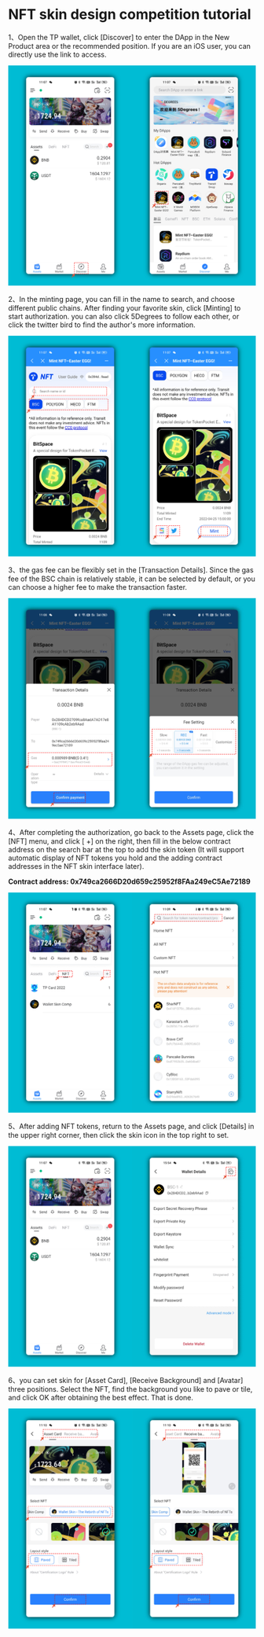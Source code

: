 # NFT skin design competition tutorial

1、Open the TP wallet, click \[Discover] to enter the DApp in the New Product area or the recommended position. If you are an iOS user, you can directly use the link to access.

![](<../../.gitbook/assets/11 (3) (1).png>)

2、In the minting page, you can fill in the name to search, and choose different public chains. After finding your favorite skin, click \[Minting] to start authorization. you can also click 5Degrees to follow each other, or click the twitter bird to find the author's more information.

![](<../../.gitbook/assets/22 (1).png>)

3、the gas fee can be flexibly set in the \[Transaction Details]. Since the gas fee of the BSC chain is relatively stable, it can be selected by default, or you can choose a higher fee to make the transaction faster.

![](<../../.gitbook/assets/33 (1).png>)

4、After completing the authorization, go back to the Assets page, click the \[NFT] menu, and click \[ +] on the right, then fill in the below contract address on the search bar at the top to add the skin token (It will support automatic display of NFT tokens you hold and the adding contract addresses in the NFT skin interface later).&#x20;

**Contract address: 0x749ca2666D20d659c25952f8FAa249eC5Ae72189**

![](../../.gitbook/assets/44.png)

5、After adding NFT tokens, return to the Assets page, and click \[Details] in the upper right corner, then click the skin icon in the top right to set.

![](../../.gitbook/assets/55.png)

6、you can set skin for \[Asset Card], \[Receive Background] and \[Avatar] three positions. Select the NFT, find the background you like to pave or tile, and click OK after obtaining the best effect. That is done.

![](../../.gitbook/assets/66.png)
